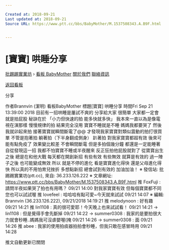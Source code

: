 ```yaml
---

Created at: 2018-09-21
Last updated at: 2018-09-21
Source URL: https://www.ptt.cc/bbs/BabyMother/M.1537508343.A.B9F.html


---
```


# [寶寶] 哄睡分享


[批踢踢實業坊](https://www.ptt.cc/bbs/) › [看板 BabyMother](https://www.ptt.cc/bbs/BabyMother/index.html) [關於我們](https://www.ptt.cc/about.html) [聯絡資訊](https://www.ptt.cc/contact.html)

[返回看板](https://www.ptt.cc/bbs/BabyMother/index.html)

分享

作者Brannvin (潔明)
看板BabyMother
標題\[寶寶\] 哄睡分享
時間Fri Sep 21 13:39:00 2018
目前有一招哄睡是屢試不爽的 分享給大家 很簡單 大家都一定會 就是拍屁股 秘訣在於 「小力但快速的拍 能多快就多快」 我本來一直以為是像電視在演那樣 慢慢規律的拍 結果完全沒用 寶寶不睡就是不睡 媽媽我都要哭了 然後我就卯起來拍 接著寶寶就瞬間斷電了@@ 才發現我家寶寶對類似震動的拍打很買單 不管是抱著拍 躺著拍（下半身翻成側身） 趴著拍 對我家寶寶都超有效 後來可能有點免疫了 效果變比較差 不會瞬間斷電 但是多拍個幾分鐘 都還是一定能睡著 自從發現這一招 我都不怕寶寶不睡或半夜醒來 反正狂拍他屁股就對了 從寶寶出生之後 總是在和他大戰 每天都在開創新招 有些有效 有些無效 就算是有效的 過一陣子之後 也可能變成無效 所以 就是不停的進化 看是寶寶進化得快 還是父母進化得快 所以真的不用怕育兒挫折 多想點新招 總會試到有效的 加油加油！ ※ 發信站: 批踢踢實業坊(ptt.cc), 來自: 36.233.126.222 ※ 文章網址: <https://www.ptt.cc/bbs/BabyMother/M.1537508343.A.B9F.html>
推 FoxFuji : 請問半夜如果哭了拍也有用嗎？ 09/21 14:00
對我家寶寶有效 但每個寶寶都不同 您也可以試試喔
推 lovefeel : 哈哈哈有點可愛~今天就來試試 09/21 14:07
※ 編輯: Brannvin (36.233.126.222), 09/21/2018 14:19:21
推 melodynoon : 好有趣 09/21 14:21
推 lin1108 : 真的很可愛耶！今天晚上也來試試看！ 09/21 14:21
→ lin1108 : 但是覺得手會先斷掉 09/21 14:22
→ summer0308 : 我家的是要拍很大力就會秒睡..媽媽我可沒虐嬰喔(掩 09/21 14:26
→ summer0308 : 面 09/21 14:26
推 abee : 我家的使用拍痰器拍拍會秒睡，但我只敢在感冒時用 09/21 14:28

推文自動更新已關閉

